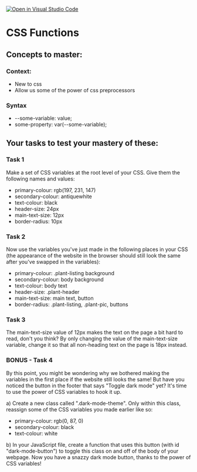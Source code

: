 [![Open in Visual Studio Code](https://classroom.github.com/assets/open-in-vscode-f059dc9a6f8d3a56e377f745f24479a46679e63a5d9fe6f495e02850cd0d8118.svg)](https://classroom.github.com/online_ide?assignment_repo_id=6484721&assignment_repo_type=AssignmentRepo)
# CSS Functions

## Concepts to master:

### Context:

- New to css
- Allow us some of the power of css preprocessors

### Syntax

- --some-variable: value;
- some-property: var(--some-variable);

## Your tasks to test your mastery of these:

### Task 1

Make a set of CSS variables at the root level of your CSS. 
Give them the following names and values: 

- primary-colour: rgb(197, 231, 147)
- secondary-colour: antiquewhite
- text-colour: black
- header-size: 24px
- main-text-size: 12px
- border-radius: 10px

### Task 2

Now use the variables you've just made in the following places 
in your CSS (the appearance of the website in the browser should 
still look the same after you've swapped in the variables):

- primary-colour: .plant-listing background
- secondary-colour: body background
- text-colour: body text
- header-size: .plant-header
- main-text-size: main text, button
- border-radius: .plant-listing, .plant-pic, buttons

### Task 3

The main-text-size value of 12px makes the text on the page a 
bit hard to read, don't you think? By only changing the value of the 
main-text-size variable, change it so that all non-heading text on 
the page is 18px instead.

### BONUS - Task 4

By this point, you might be wondering why we bothered making the 
variables in the first place if the website still looks the same! 
But have you noticed the button in the footer that says "Toggle 
dark mode" yet? It's time to use the power of CSS variables to hook 
it up.

a) Create a new class called ".dark-mode-theme". Only within this 
class, reassign some of the CSS variables you made earlier like so: 

- primary-colour: rgb(0, 87, 0)
- secondary-colour: black
- text-colour: white

b) In your JavaScript file, create a function that uses this button 
(with id "dark-mode-button") to toggle this class on and off of the 
body of your webpage. Now you have a snazzy dark mode button, thanks 
to the power of CSS variables!

